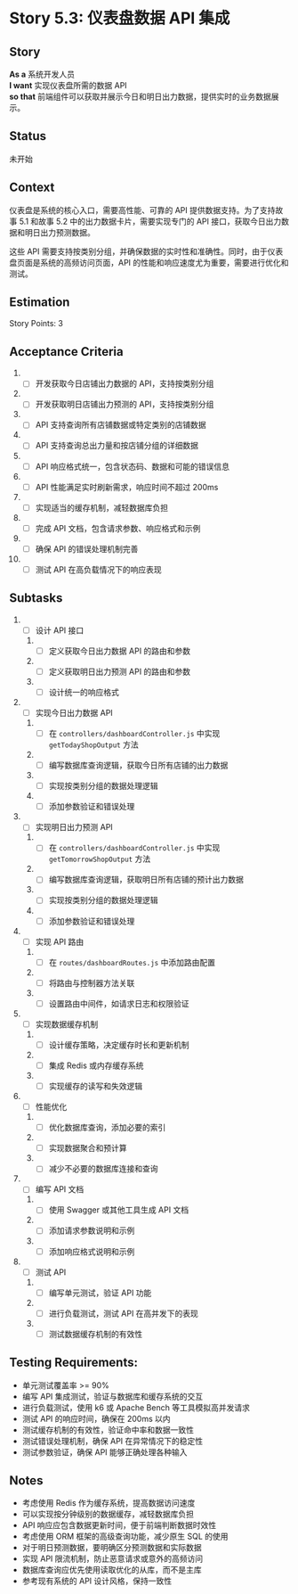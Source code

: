 # Story 5.3: 仪表盘数据 API 集成

## Story

**As a** 系统开发人员  
**I want** 实现仪表盘所需的数据 API  
**so that** 前端组件可以获取并展示今日和明日出力数据，提供实时的业务数据展示。

## Status

未开始

## Context

仪表盘是系统的核心入口，需要高性能、可靠的 API 提供数据支持。为了支持故事 5.1 和故事 5.2 中的出力数据卡片，需要实现专门的 API 接口，获取今日出力数据和明日出力预测数据。

这些 API 需要支持按类别分组，并确保数据的实时性和准确性。同时，由于仪表盘页面是系统的高频访问页面，API 的性能和响应速度尤为重要，需要进行优化和测试。

## Estimation

Story Points: 3

## Acceptance Criteria

1. - [ ] 开发获取今日店铺出力数据的 API，支持按类别分组
2. - [ ] 开发获取明日店铺出力预测的 API，支持按类别分组
3. - [ ] API 支持查询所有店铺数据或特定类别的店铺数据
4. - [ ] API 支持查询总出力量和按店铺分组的详细数据
5. - [ ] API 响应格式统一，包含状态码、数据和可能的错误信息
6. - [ ] API 性能满足实时刷新需求，响应时间不超过 200ms
7. - [ ] 实现适当的缓存机制，减轻数据库负担
8. - [ ] 完成 API 文档，包含请求参数、响应格式和示例
9. - [ ] 确保 API 的错误处理机制完善
10. - [ ] 测试 API 在高负载情况下的响应表现

## Subtasks

1. - [ ] 设计 API 接口
   1. - [ ] 定义获取今日出力数据 API 的路由和参数
   2. - [ ] 定义获取明日出力预测 API 的路由和参数
   3. - [ ] 设计统一的响应格式
2. - [ ] 实现今日出力数据 API
   1. - [ ] 在 `controllers/dashboardController.js` 中实现 `getTodayShopOutput` 方法
   2. - [ ] 编写数据库查询逻辑，获取今日所有店铺的出力数据
   3. - [ ] 实现按类别分组的数据处理逻辑
   4. - [ ] 添加参数验证和错误处理
3. - [ ] 实现明日出力预测 API
   1. - [ ] 在 `controllers/dashboardController.js` 中实现 `getTomorrowShopOutput` 方法
   2. - [ ] 编写数据库查询逻辑，获取明日所有店铺的预计出力数据
   3. - [ ] 实现按类别分组的数据处理逻辑
   4. - [ ] 添加参数验证和错误处理
4. - [ ] 实现 API 路由
   1. - [ ] 在 `routes/dashboardRoutes.js` 中添加路由配置
   2. - [ ] 将路由与控制器方法关联
   3. - [ ] 设置路由中间件，如请求日志和权限验证
5. - [ ] 实现数据缓存机制
   1. - [ ] 设计缓存策略，决定缓存时长和更新机制
   2. - [ ] 集成 Redis 或内存缓存系统
   3. - [ ] 实现缓存的读写和失效逻辑
6. - [ ] 性能优化
   1. - [ ] 优化数据库查询，添加必要的索引
   2. - [ ] 实现数据聚合和预计算
   3. - [ ] 减少不必要的数据库连接和查询
7. - [ ] 编写 API 文档
   1. - [ ] 使用 Swagger 或其他工具生成 API 文档
   2. - [ ] 添加请求参数说明和示例
   3. - [ ] 添加响应格式说明和示例
8. - [ ] 测试 API
   1. - [ ] 编写单元测试，验证 API 功能
   2. - [ ] 进行负载测试，测试 API 在高并发下的表现
   3. - [ ] 测试数据缓存机制的有效性

## Testing Requirements:

- 单元测试覆盖率 >= 90%
- 编写 API 集成测试，验证与数据库和缓存系统的交互
- 进行负载测试，使用 k6 或 Apache Bench 等工具模拟高并发请求
- 测试 API 的响应时间，确保在 200ms 以内
- 测试缓存机制的有效性，验证命中率和数据一致性
- 测试错误处理机制，确保 API 在异常情况下的稳定性
- 测试参数验证，确保 API 能够正确处理各种输入

## Notes

- 考虑使用 Redis 作为缓存系统，提高数据访问速度
- 可以实现按分钟级别的数据缓存，减轻数据库负担
- API 响应应包含数据更新时间，便于前端判断数据时效性
- 考虑使用 ORM 框架的高级查询功能，减少原生 SQL 的使用
- 对于明日预测数据，要明确区分预测数据和实际数据
- 实现 API 限流机制，防止恶意请求或意外的高频访问
- 数据库查询应优先使用读取优化的从库，而不是主库
- 参考现有系统的 API 设计风格，保持一致性
